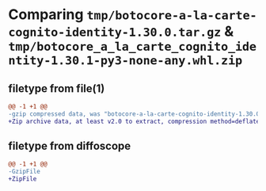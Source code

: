 # Comparing `tmp/botocore-a-la-carte-cognito-identity-1.30.0.tar.gz` & `tmp/botocore_a_la_carte_cognito_identity-1.30.1-py3-none-any.whl.zip`

## filetype from file(1)

```diff
@@ -1 +1 @@
-gzip compressed data, was "botocore-a-la-carte-cognito-identity-1.30.0.tar", last modified: Tue Jul  4 01:44:16 2023, max compression
+Zip archive data, at least v2.0 to extract, compression method=deflate
```

## filetype from diffoscope

```diff
@@ -1 +1 @@
-GzipFile
+ZipFile
```

